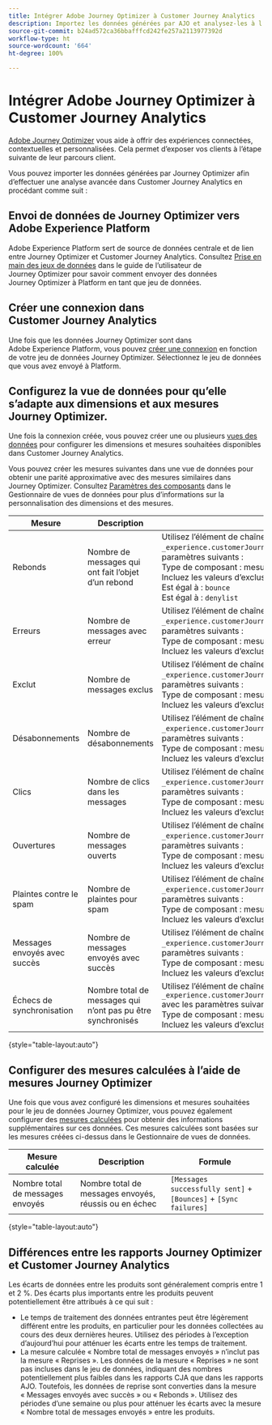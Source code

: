 ```yaml
---
title: Intégrer Adobe Journey Optimizer à Customer Journey Analytics
description: Importez les données générées par AJO et analysez-les à l’aide d’Analysis Workspace dans CJA.
source-git-commit: b24ad572ca36bbafffcd242fe257a2113977392d
workflow-type: ht
source-wordcount: '664'
ht-degree: 100%

---
```



# Intégrer Adobe Journey Optimizer à Customer Journey Analytics

[Adobe Journey Optimizer](https://experienceleague.adobe.com/docs/journey-optimizer/using/get-started/get-started.html?lang=fr) vous aide à offrir des expériences connectées, contextuelles et personnalisées. Cela permet d’exposer vos clients à l’étape suivante de leur parcours client.

Vous pouvez importer les données générées par Journey Optimizer afin d’effectuer une analyse avancée dans Customer Journey Analytics en procédant comme suit :

## Envoi de données de Journey Optimizer vers Adobe Experience Platform

Adobe Experience Platform sert de source de données centrale et de lien entre Journey Optimizer et Customer Journey Analytics. Consultez [Prise en main des jeux de données](https://experienceleague.adobe.com/docs/journey-optimizer/using/data-management/datasets/get-started-datasets.html?lang=fr) dans le guide de l’utilisateur de Journey Optimizer pour savoir comment envoyer des données Journey Optimizer à Platform en tant que jeu de données.

## Créer une connexion dans Customer Journey Analytics

Une fois que les données Journey Optimizer sont dans Adobe Experience Platform, vous pouvez [créer une connexion](/help/connections/create-connection.md) en fonction de votre jeu de données Journey Optimizer. Sélectionnez le jeu de données que vous avez envoyé à Platform.

## Configurez la vue de données pour qu’elle s’adapte aux dimensions et aux mesures Journey Optimizer.

Une fois la connexion créée, vous pouvez créer une ou plusieurs [vues des données](/help/data-views/create-dataview.md) pour configurer les dimensions et mesures souhaitées disponibles dans Customer Journey Analytics.

Vous pouvez créer les mesures suivantes dans une vue de données pour obtenir une parité approximative avec des mesures similaires dans Journey Optimizer. Consultez [Paramètres des composants](/help/data-views/component-settings/overview.md) dans le Gestionnaire de vues de données pour plus d’informations sur la personnalisation des dimensions et des mesures.

| Mesure | Description | Paramètres des vues de données |
| --- | --- | --- |
| Rebonds | Nombre de messages qui ont fait l’objet d’un rebond | Utilisez l’élément de chaîne de schéma `_experience.customerJourneyManagement.messageDeliveryfeedback.feedbackStatus` avec les paramètres suivants : <br>Type de composant : mesure<br>Incluez les valeurs d’exclusion : si l’un des critères est satisfait<br>Est égal à : `bounce`<br>Est égal à : `denylist` |
| Erreurs | Nombre de messages avec erreur | Utilisez l’élément de chaîne de schéma `_experience.customerJourneyManagement.messageDeliveryfeedback.feedbackStatus` avec les paramètres suivants :<br>Type de composant : mesure<br>Incluez les valeurs d’exclusion : est égal à `error` |
| Exclut | Nombre de messages exclus | Utilisez l’élément de chaîne de schéma `_experience.customerJourneyManagement.messageDeliveryfeedback.feedbackStatus` avec les paramètres suivants : <br>Type de composant : mesure<br>Incluez les valeurs d’exclusion : est égal à `exclude` |
| Désabonnements | Nombre de désabonnements | Utilisez l’élément de chaîne de schéma `_experience.customerJourneyManagement.messageInteraction.interactionType` avec les paramètres suivants : <br>Type de composant : mesure<br>Incluez les valeurs d’exclusion : est égal à `unsubscribe` |
| Clics | Nombre de clics dans les messages | Utilisez l’élément de chaîne de schéma `_experience.customerJourneyManagement.messageInteraction.interactionType` avec les paramètres suivants : <br>Type de composant : mesure<br>Incluez les valeurs d’exclusion : est égal à `click` |
| Ouvertures | Nombre de messages ouverts | Utilisez l’élément de chaîne de schéma `_experience.customerJourneyManagement.messageInteraction.interactionType` avec les paramètres suivants : <br>Type de composant : mesure<br>Incluez les valeurs d’exclusion : est égal à `open` |
| Plaintes contre le spam | Nombre de plaintes pour spam | Utilisez l’élément de chaîne de schéma `_experience.customerJourneyManagement.messageInteraction.interactionType` avec les paramètres suivants : <br>Type de composant : mesure<br>Incluez les valeurs d’exclusion : est égal à `spam_complaint` |
| Messages envoyés avec succès | Nombre de messages envoyés avec succès | Utilisez l’élément de chaîne de schéma `_experience.customerJourneyManagement.messageDeliveryfeedback.feedbackStatus` avec les paramètres suivants : <br>Type de composant : mesure<br>Incluez les valeurs d’exclusion : est égal à `sent` |
| Échecs de synchronisation | Nombre total de messages qui n’ont pas pu être synchronisés | Utilisez l’élément de chaîne de schéma `_experience.customerJourneyManagement.messageDeliveryfeedback.messageFailure.category` avec les paramètres suivants : <br>Type de composant : mesure<br>Incluez les valeurs d’exclusion : est égal à `sync` |

{style=&quot;table-layout:auto&quot;}

## Configurer des mesures calculées à l’aide de mesures Journey Optimizer

Une fois que vous avez configuré les dimensions et mesures souhaitées pour le jeu de données Journey Optimizer, vous pouvez également configurer des [mesures calculées](/help/components/calc-metrics/calc-metr-overview.md) pour obtenir des informations supplémentaires sur ces données. Ces mesures calculées sont basées sur les mesures créées ci-dessus dans le Gestionnaire de vues de données.

| Mesure calculée | Description | Formule |
| --- | --- | --- |
| Nombre total de messages envoyés | Nombre total de messages envoyés, réussis ou en échec | `[Messages successfully sent]` + `[Bounces]` + `[Sync failures]` |

{style=&quot;table-layout:auto&quot;}

## Différences entre les rapports Journey Optimizer et Customer Journey Analytics

Les écarts de données entre les produits sont généralement compris entre 1 et 2 %. Des écarts plus importants entre les produits peuvent potentiellement être attribués à ce qui suit :

* Le temps de traitement des données entrantes peut être légèrement différent entre les produits, en particulier pour les données collectées au cours des deux dernières heures. Utilisez des périodes à l’exception d’aujourd’hui pour atténuer les écarts entre les temps de traitement.
* La mesure calculée « Nombre total de messages envoyés » n’inclut pas la mesure « Reprises ». Les données de la mesure « Reprises » ne sont pas incluses dans le jeu de données, indiquant des nombres potentiellement plus faibles dans les rapports CJA que dans les rapports AJO. Toutefois, les données de reprise sont converties dans la mesure « Messages envoyés avec succès » ou « Rebonds ». Utilisez des périodes d’une semaine ou plus pour atténuer les écarts avec la mesure « Nombre total de messages envoyés » entre les produits.
